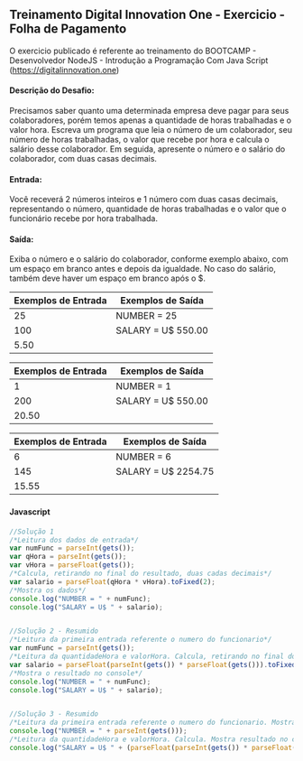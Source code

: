 ## Treinamento Digital Innovation One - Exercicio - Folha de Pagamento

O exercicio publicado é referente ao treinamento do BOOTCAMP - Desenvolvedor NodeJS - Introdução a Programação Com Java Script 
(https://digitalinnovation.one)

#### Descrição do Desafio:

Precisamos saber quanto uma determinada empresa deve pagar para seus colaboradores, porém temos apenas a quantidade de horas trabalhadas e o valor hora. Escreva um programa que leia o número de um colaborador, seu número de horas trabalhadas, o valor que recebe por hora e calcula o salário desse colaborador. Em seguida, apresente o número e o salário do colaborador, com duas casas decimais.


#### Entrada: 

Você receverá 2 números inteiros e 1 número com duas casas decimais, representando o número, quantidade de horas trabalhadas e o valor que o funcionário recebe por hora trabalhada.


#### Saída: 

Exiba o número e o salário do colaborador, conforme exemplo abaixo, com um espaço em branco antes e depois da igualdade. No caso do salário, também deve haver um espaço em branco após o $.

Exemplos de Entrada  | Exemplos de Saída
------------- | -------------
25 | NUMBER = 25
100 | SALARY = U$ 550.00
5.50 | 

Exemplos de Entrada  | Exemplos de Saída
------------- | -------------
1 | NUMBER = 1
200 | SALARY = U$ 550.00
20.50 |

Exemplos de Entrada  | Exemplos de Saída
------------- | -------------
6 | NUMBER = 6
145 | SALARY = U$ 2254.75
15.55 |



#### Javascript　

```javascript
//Solução 1
/*Leitura dos dados de entrada*/
var numFunc = parseInt(gets());
var qHora = parseInt(gets());
var vHora = parseFloat(gets());
/*Calcula, retirando no final do resultado, duas cadas decimais*/
var salario = parseFloat(qHora * vHora).toFixed(2);
/*Mostra os dados*/
console.log("NUMBER = " + numFunc);
console.log("SALARY = U$ " + salario);


//Solução 2 - Resumido
/*Leitura da primeira entrada referente o numero do funcionario*/
var numFunc = parseInt(gets());
/*Leitura da quantidadeHora e valorHora. Calcula, retirando no final do resultado, duas cadas decimais*/
var salario = parseFloat(parseInt(gets()) * parseFloat(gets())).toFixed(2);
/*Mostra o resultado no console*/
console.log("NUMBER = " + numFunc);
console.log("SALARY = U$ " + salario);


//Solução 3 - Resumido
/*Leitura da primeira entrada referente o numero do funcionario. Mostra resultado no console*/
console.log("NUMBER = " + parseInt(gets()));
/*Leitura da quantidadeHora e valorHora. Calcula. Mostra resultado no console retirando no final duas casas decimais*/
console.log("SALARY = U$ " + (parseFloat(parseInt(gets()) * parseFloat(gets())).toFixed(2)));
```
